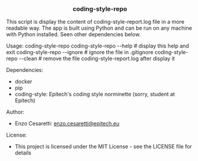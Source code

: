 <!-- Improved compatibility of back to top link: See: https://github.com/othneildrew/Best-README-Template/pull/73 -->

<h3 align="center">coding-style-repo</h3>

This script is display the content of coding-style-report.log file in a more readable way.
The app is built using Python and can be run on any machine with Python installed. Seen other dependencies below.

Usage:
    coding-style-repo
    coding-style-repo --help    # display this help and exit
    coding-style-repo --ignore  # ignore the file in .gitignore
    coding-style-repo --clean   # remove the file coding-style-report.log after display it

Dependencies:

- docker
- pip
- coding-style: Epitech's coding style norminette (sorry, student at Epitech)

Author:

- Enzo Cesaretti: <enzo.cesaretti@epitech.eu>

License:

- This project is licensed under the MIT License - see the LICENSE file for details
